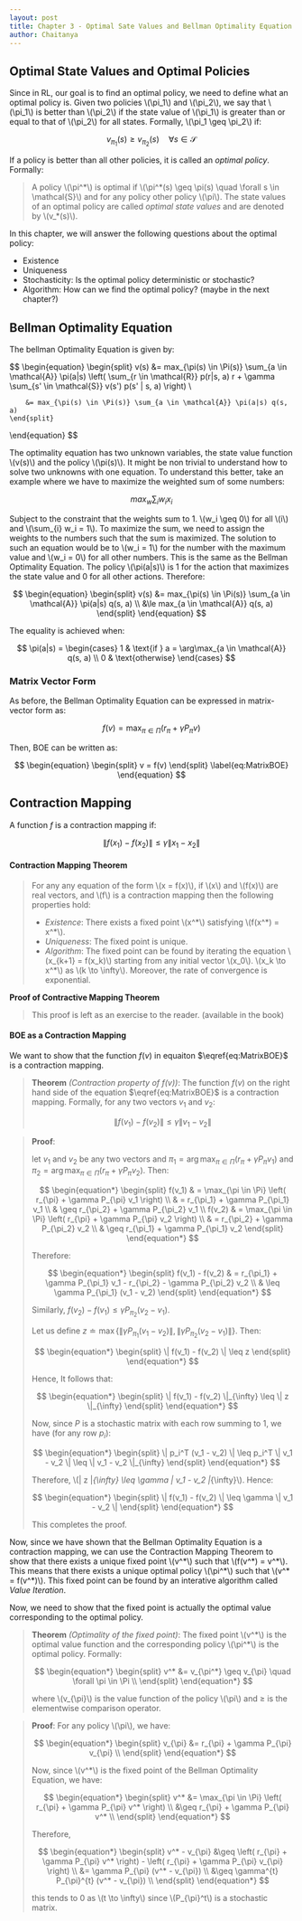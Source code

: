 ```yaml
---
layout: post
title: Chapter 3 - Optimal Sate Values and Bellman Optimality Equation
author: Chaitanya
---
```


## Optimal State Values and Optimal Policies

Since in RL, our goal is to find an optimal policy, we need to define what an optimal policy is. Given two policies \\(\pi_1\\) and \\(\pi_2\\), we say that \\(\pi_1\\) is better than \\(\pi_2\\) if the state value of \\(\pi_1\\) is greater than or equal to that of \\(\pi_2\\) for all states. Formally, \\(\pi_1 \geq \pi_2\\) if:

$$
v_{\pi_1}(s) \geq v_{\pi_2}(s) \quad \forall s \in \mathcal{S}
$$

If a policy is better than all other policies, it is called an *optimal policy*. Formally:

> A policy \\(\pi^\*\\) is optimal if \\(\pi^\*(s) \geq \pi(s) \quad \forall s \in \mathcal{S}\\) and for any policy other policy \\(\pi\\). The state values of an optimal policy are called *optimal state values* and are denoted by \\(v_*(s)\\).

In this chapter, we will answer the following questions about the optimal policy:

- Existence
- Uniqueness
- Stochasticity: Is the optimal policy deterministic or stochastic?
- Algorithm: How can we find the optimal policy? (maybe in the next chapter?)

## Bellman Optimality Equation

The bellman Optimality Equation is given by:

$$
\begin{equation}
    \begin{split}
        v(s) &= max_{\pi(s) \in \Pi(s)} \sum_{a \in \mathcal{A}} \pi(a|s) \left( \sum_{r \in \mathcal{R}} p(r|s, a) r + \gamma \sum_{s' \in \mathcal{S}} v(s') p(s' | s, a) \right) \\

        &= max_{\pi(s) \in \Pi(s)} \sum_{a \in \mathcal{A}} \pi(a|s) q(s, a)
    \end{split}
\end{equation}
$$

The optimality equation has two unknown variables, the state value function \\(v(s)\\) and the policy \\(\pi(s)\\). It might be non trivial to understand how to solve two unknowns with one equation. To understand this better, take an example where we have to maximize the weighted sum of some numbers:

$$
max_{w} \sum_{i} w_i x_i
$$

Subject to the constraint that the weights sum to 1. \\(w_i \geq 0\\) for all \\(i\\) and \\(\sum_{i} w_i = 1\\). To maximize the sum, we need to assign the weights to the numbers such that the sum is maximized. The solution to such an equation would be to \\(w_i = 1\\) for the number with the maximum value and \\(w_i = 0\\) for all other numbers. This is the same as the Bellman Optimality Equation. The policy \\(\pi(a\|s)\\) is 1 for the action that maximizes the state value and 0 for all other actions. Therefore:

$$
\begin{equation}
    \begin{split}
        v(s) &= max_{\pi(s) \in \Pi(s)} \sum_{a \in \mathcal{A}} \pi(a|s) q(s, a) \\
        &\le max_{a \in \mathcal{A}} q(s, a)
    \end{split}
\end{equation}
$$

The equality is achieved when:

$$
\pi(a|s) = \begin{cases}
    1 & \text{if } a = \arg\max_{a \in \mathcal{A}} q(s, a) \\
    0 & \text{otherwise}
\end{cases}
$$

### Matrix Vector Form

As before, the Bellman Optimality Equation can be expressed in matrix-vector form as:

$$
f(v) = \max_{\pi \in \Pi} \left( r_{\pi} + \gamma P_{\pi} v \right)
$$

Then, BOE can be written as:

$$
    \begin{equation}
    \begin{split}
        v = f(v)
    \end{split}
    \label{eq:MatrixBOE}
    \end{equation}
$$

## Contraction Mapping

A function $f$ is a contraction mapping if:

$$
\| f(x_1) - f(x_2) \| \leq \gamma \| x_1 - x_2 \|
$$

#### Contraction Mapping Theorem

> For any any equation of the form \\(x = f(x)\\), if \\(x\\) and \\(f(x)\\) are real vectors, and \\(f\\) is a contraction mapping then the following properties hold:
>
> - _Existence_: There exists a fixed point \\(x^\*\\) satisfying \\(f(x^\*) = x^\*\\).
> - _Uniqueness_: The fixed point is unique.
> - _Algorithm_: The fixed point can be found by iterating the equation \\(x_{k+1} = f(x_k)\\) starting from any initial vector \\(x_0\\). \\(x_k \to x^\*\\) as \\(k \to \infty\\). Moreover, the rate of convergence is exponential.

**Proof of Contractive Mapping Theorem**

> This proof is left as an exercise to the reader. (available in the book)


#### BOE as a Contraction Mapping

We want to show that the function $f(v)$ in equaiton $\eqref{eq:MatrixBOE}$ is a contraction mapping. 

> **Theorem** _(Contraction property of $f(v)$)_: The function $f(v)$ on the right hand side of the equation $\eqref{eq:MatrixBOE}$ is a contraction mapping. Formally, for any two vectors $v_1$ and $v_2$:
>
>$$
\| f(v_1) - f(v_2) \| \leq \gamma \| v_1 - v_2 \|
>$$

> **Proof**:
>
> let $v_1$ and $v_2$ be any two vectors and $\pi_1 = \arg\max_{\pi \in \Pi} \left( r_{\pi} + \gamma P_{\pi} v_1 \right)$ and $\pi_2 = \arg\max_{\pi \in \Pi} \left( r_{\pi} + \gamma P_{\pi} v_2 \right)$. Then:
>
>$$
\begin{equation*}
\begin{split}
    f(v_1) & = \max_{\pi \in \Pi} \left( r_{\pi} + \gamma P_{\pi} v_1 \right) \\
    & = r_{\pi_1} + \gamma P_{\pi_1} v_1 \\
    & \geq r_{\pi_2} + \gamma P_{\pi_2} v_1 \\
    f(v_2) & = \max_{\pi \in \Pi} \left( r_{\pi} + \gamma P_{\pi} v_2 \right) \\
    & = r_{\pi_2} + \gamma P_{\pi_2} v_2 \\
    & \geq r_{\pi_1} + \gamma P_{\pi_1} v_2
\end{split}
\end{equation*}
>$$
>
> Therefore:
>
>$$
\begin{equation*}
\begin{split}
    f(v_1) - f(v_2)  & = r_{\pi_1} + \gamma P_{\pi_1} v_1 - r_{\pi_2} - \gamma P_{\pi_2} v_2 \\
    & \leq \gamma P_{\pi_1} (v_1 - v_2)
\end{split}
\end{equation*}
>$$
>
> Similarly, $f(v_2) - f(v_1) \leq \gamma P_{\pi_2} (v_2 - v_1)$.
>
> Let us define $z \doteq \max\{\| \gamma P_{\pi_1} (v_1 - v_2) \|, \| \gamma P_{\pi_2} (v_2 - v_1) \|\}$. Then:
>
>$$
\begin{equation*}
\begin{split}
    \| f(v_1) - f(v_2) \| \leq z
\end{split}
\end{equation*}
>$$
>
> Hence, It follows that:
>
>$$
\begin{equation*}
\begin{split}
    \| f(v_1) - f(v_2) \|_{\infty} \leq \| z \|_{\infty} 
\end{split}
\end{equation*}
>$$
>
> Now, since $P$  is a stochastic matrix with each row summing to 1, we have (for any row $p_i$):
>
>$$
\begin{equation*}
\begin{split}
    \| p_i^T (v_1 - v_2) \| \leq p_i^T \| v_1 - v_2 \| \leq \| v_1 - v_2 \|_{\infty}
\end{split}
\end{equation*}
>$$
>
> Therefore, \\(\| z \|_{\infty} \leq \gamma \| v_1 - v_2 \|_{\infty}\\). Hence:
>
>$$
\begin{equation*}
\begin{split}
    \| f(v_1) - f(v_2) \| \leq \gamma \| v_1 - v_2 \|
\end{split}
\end{equation*}
>$$
>
> This completes the proof.

Now, since we have shown that the Bellman Optimality Equation is a contraction mapping, we can use the Contraction Mapping Theorem to show that there exists a unique fixed point \\(v^\*\\) such that \\(f(v^\*) = v^\*\\). This means that there exists a unique optimal policy \\(\pi^\*\\) such that \\(v^\* = f(v^\*)\\). This fixed point can be found by an interative algorithm called *Value Iteration*.

Now, we need to show that the fixed point is actually the optimal value corresponding to the optimal policy.

> **Theorem** _(Optimality of the fixed point)_: The fixed point \\(v^\*\\) is the optimal value function and the corresponding policy \\(\pi^\*\\) is the optimal policy. Formally:
>
>$$
\begin{equation*}
\begin{split}
    v^* &= v_{\pi^*} \geq v_{\pi} \quad \forall \pi \in \Pi \\
\end{split}
\end{equation*}
>$$
>
> where \\(v_{\pi}\\) is the value function of the policy \\(\pi\\) and $\geq$ is the elementwise comparison operator.

> **Proof**:
> For any policy \\(\pi\\), we have:
>
>$$
\begin{equation*}
\begin{split}
    v_{\pi} &= r_{\pi} + \gamma P_{\pi} v_{\pi} \\
\end{split}
\end{equation*}
>$$
>
> Now, since \\(v^\*\\) is the fixed point of the Bellman Optimality Equation, we have:
>
>$$
\begin{equation*}
\begin{split}
    v^* &= \max_{\pi \in \Pi} \left( r_{\pi} + \gamma P_{\pi} v^* \right) \\
    &\geq r_{\pi} + \gamma P_{\pi} v^* \\
\end{split}
\end{equation*}
>$$
>
> Therefore,
>
>$$
\begin{equation*}
\begin{split}
    v^* - v_{\pi} &\geq \left( r_{\pi} + \gamma P_{\pi} v^* \right) - \left( r_{\pi} + \gamma P_{\pi} v_{\pi} \right) \\
    &= \gamma P_{\pi} (v^* - v_{\pi}) \\
    &\geq \gamma^{t} P_{\pi}^{t} (v^* - v_{\pi}) \\
\end{split}
\end{equation*}
>$$
>
> this tends to 0 as \\(t \to \infty\\) since \\(P_{\pi}^t\\) is a stochastic matrix.

